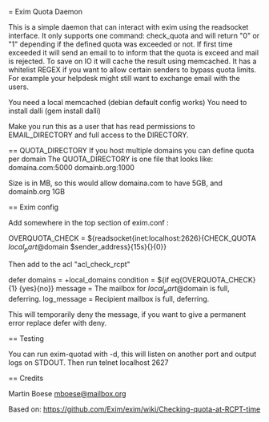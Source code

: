 = Exim Quota Daemon

This is a simple daemon that can interact with exim using the readsocket interface.
It only supports one command: check_quota <email address> <sender address> and will
return "0" or "1" depending if the defined quota was exceeded or not.
If first time exceeded it will send an email to <email address> to inform that the quota
is exceed and mail is rejected.
To save on IO it will cache the result using memcached.
It has a whitelist REGEX if you want to allow certain senders to bypass quota limits. For
example your helpdesk might still want to exchange email with the users.

You need a local memcached (debian default config works)
You need to install dalli (gem install dalli)

Make you run this as a user that has read permissions to EMAIL_DIRECTORY
and full access to the DIRECTORY.

== QUOTA_DIRECTORY
If you host multiple domains you can define quota per domain
The QUOTA_DIRECTORY is one file that looks like:
domaina.com:5000
domainb.org:1000

Size is in MB, so this would allow domaina.com to have 5GB, and domainb.org 1GB

== Exim config

Add somewhere in the top section of exim.conf :

  OVERQUOTA_CHECK = ${readsocket{inet:localhost:2626}{CHECK_QUOTA $local_part@$domain $sender_address}{15s}{}{0}}

Then add to the acl "acl_check_rcpt"

  defer domains         = +local_domains
        condition       = ${if eq{OVERQUOTA_CHECK}{1} {yes}{no}}
        message         = The mailbox for $local_part@$domain is full, deferring.
        log_message     = Recipient mailbox is full, deferring.

This will temporarily deny the message, if you want to give a permanent error replace defer with deny.

== Testing

You can run exim-quotad with -d, this will listen on another port and output logs on STDOUT.
Then run
  telnet localhost 2627


== Credits

Martin Boese <mboese@mailbox.org>

Based on:
https://github.com/Exim/exim/wiki/Checking-quota-at-RCPT-time
